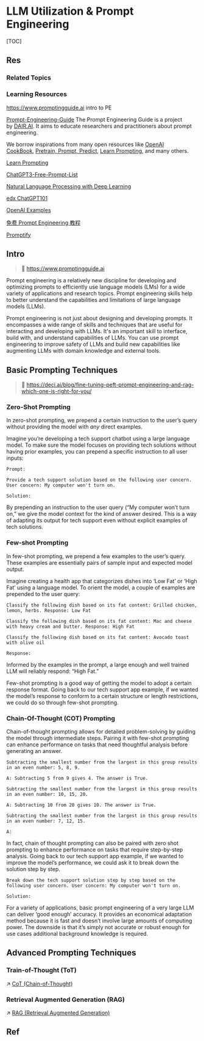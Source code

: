 # LLM Utilization & Prompt Engineering

[TOC]



## Res
### Related Topics


### Learning Resources
https://www.promptingguide.ai
intro to PE

[Prompt-Engineering-Guide](https://github.com/dair-ai/Prompt-Engineering-Guide)
The Prompt Engineering Guide is a project by [DAIR.AI](https://github.com/dair-ai). It aims to educate researchers and practitioners about prompt engineering.

We borrow inspirations from many open resources like [OpenAI CookBook](https://github.com/openai/openai-cookbook), [Pretrain, Prompt, Predict](http://pretrain.nlpedia.ai/), [Learn Prompting](https://learnprompting.org/), and many others.

[Learn Prompting](https://learnprompting.org/)

[ChatGPT3-Free-Prompt-List](https://github.com/mattnigh/ChatGPT3-Free-Prompt-List)

[Natural Language Processing with Deep Learning](http://web.stanford.edu/class/cs224n/slides/cs224n-2023-lecture11-prompting-rlhf.pdf)

[edx ChatGPT101](https://www.edx.org/course/introduction-to-chatgpt)

[OpenAI Examples](https://platform.openai.com/examples)

[免费 Prompt Engineering 教程](https://github.com/thinkingjimmy/Learning-Prompt)

[Promptify](https://github.com/promptslab/Promptify)



## Intro
> 🔗 https://www.promptingguide.ai

Prompt engineering is a relatively new discipline for developing and optimizing prompts to efficiently use language models (LMs) for a wide variety of applications and research topics. Prompt engineering skills help to better understand the capabilities and limitations of large language models (LLMs).

Prompt engineering is not just about designing and developing prompts. It encompasses a wide range of skills and techniques that are useful for interacting and developing with LLMs. It's an important skill to interface, build with, and understand capabilities of LLMs. You can use prompt engineering to improve safety of LLMs and build new capabilities like augmenting LLMs with domain knowledge and external tools.



## Basic Prompting Techniques
> 📎 https://deci.ai/blog/fine-tuning-peft-prompt-engineering-and-rag-which-one-is-right-for-you/


### Zero-Shot Prompting
In zero-shot prompting, we prepend a certain instruction to the user’s query without providing the model with _any_ direct examples.

Imagine you’re developing a tech support chatbot using a large language model. To make sure the model focuses on providing tech solutions without having prior examples, you can prepend a specific instruction to all user inputs:
```text
Prompt:   

Provide a tech support solution based on the following user concern. User concern: My computer won't turn on.

Solution:
```

By prepending an instruction to the user query (“My computer won’t turn on,” we give the model context for the kind of answer desired. This is a way of adapting its output for tech support even without explicit examples of tech solutions.


### Few-shot Prompting
In few-shot prompting, we prepend a few examples to the user’s query. These examples are essentially pairs of sample input and expected model output. 

Imagine creating a health app that categorizes dishes into ‘Low Fat’ or ‘High Fat’ using a language model. To orient the model, a couple of examples are prepended to the user query:  
```
Classify the following dish based on its fat content: Grilled chicken, lemon, herbs. Response: Low Fat

Classify the following dish based on its fat content: Mac and cheese with heavy cream and butter. Response: High Fat

Classify the following dish based on its fat content: Avocado toast with olive oil

Response:
```
  
Informed by the examples in the prompt, a large enough and well trained LLM will reliably respond: “High Fat.” 

Few-shot prompting is a good way of getting the model to adopt a certain response format. Going back to our tech support app example, if we wanted the model’s response to conform to a certain structure or length restrictions, we could do so through few-shot prompting.


### Chain-Of-Thought (COT) Prompting 
Chain-of-thought prompting allows for detailed problem-solving by guiding the model through intermediate steps. Pairing it with few-shot prompting can enhance performance on tasks that need thoughtful analysis before generating an answer.  
``` text
Subtracting the smallest number from the largest in this group results in an even number: 5, 8, 9.

A: Subtracting 5 from 9 gives 4. The answer is True.

Subtracting the smallest number from the largest in this group results in an even number: 10, 15, 20.

A: Subtracting 10 from 20 gives 10. The answer is True.

Subtracting the smallest number from the largest in this group results in an even number: 7, 12, 15.

A:
```
  
In fact, chain of thought prompting can also be paired with zero shot prompting to enhance performance on tasks that require step-by-step analysis. Going back to our tech support app example, if we wanted to improve the model’s performance, we could ask it to break down the solution step by step.
```text
Break down the tech support solution step by step based on the following user concern. User concern: My computer won't turn on.

Solution:
```

For a variety of applications, basic prompt engineering of a very large LLM can deliver ‘good enough’ accuracy. It provides an economical adaptation method because it is fast and doesn’t involve large amounts of computing power. The downside is that it’s simply not accurate or robust enough for use cases additional background knowledge is required.



## Advanced Prompting Techniques
### Train-of-Thought (ToT)
↗ [CoT (Chain-of-Thought)](CoT%20(Chain-of-Thought).md)


### Retrieval Augmented Generation (RAG)
↗ [RAG (Retrieval Augmented Generation)](RAG%20(Retrieval%20Augmented%20Generation).md)



## Ref
[👍 Fine-Tuning, PEFT, Prompt Engineering, and RAG]: https://deci.ai/blog/fine-tuning-peft-prompt-engineering-and-rag-which-one-is-right-for-you/

[👍 Prompt场景示例和高阶Prompt - thirsd的文章 - 知乎]: https://zhuanlan.zhihu.com/p/688732784
